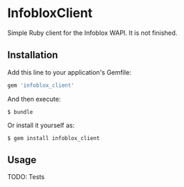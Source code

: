 # InfobloxClient
Simple Ruby client for the Infoblox WAPI. It is not finished.
## Installation

Add this line to your application's Gemfile:

```ruby
gem 'infoblox_client'
```

And then execute:

    $ bundle

Or install it yourself as:

    $ gem install infoblox_client

## Usage

TODO: Tests

